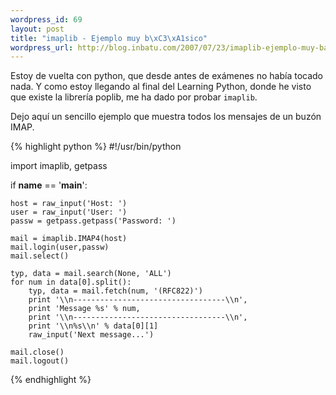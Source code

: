 ```yaml
--- 
wordpress_id: 69
layout: post
title: "imaplib - Ejemplo muy b\xC3\xA1sico"
wordpress_url: http://blog.inbatu.com/2007/07/23/imaplib-ejemplo-muy-basico/
---
```

Estoy de vuelta con python, que desde antes de exámenes no había tocado nada. Y como estoy llegando al final del Learning Python, donde he visto que existe la librería poplib, me ha dado por probar <code>imaplib</code>.

Dejo aquí un sencillo ejemplo que muestra todos los mensajes de un buzón IMAP.

{% highlight python %}
#!/usr/bin/python

import imaplib, getpass

if __name__ == '__main__':
	
	host = raw_input('Host: ')
	user = raw_input('User: ')
	passw = getpass.getpass('Password: ')
        
	mail = imaplib.IMAP4(host)
	mail.login(user,passw)
	mail.select()
	
	typ, data = mail.search(None, 'ALL')
	for num in data[0].split():
		typ, data = mail.fetch(num, '(RFC822)')
		print '\\n----------------------------------\\n',
		print 'Message %s' % num,
		print '\\n----------------------------------\\n',
		print '\\n%s\\n' % data[0][1]
		raw_input('Next message...')
		
	mail.close()
	mail.logout()
{% endhighlight %}
